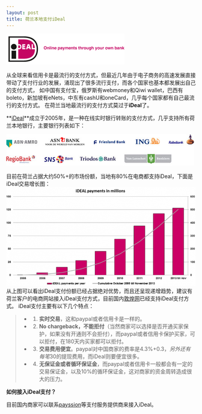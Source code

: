 ```yaml
---
layout: post
title: 荷兰本地支付iDeal
---
```


![荷兰本地支付iDeal](/images/ideal.gif)

从全球来看信用卡是最流行的支付方式，但最近几年由于电子商务的高速发展直接带动了支付行业的发展，涌现出了很多流行支付，而各个国家也基本都发展出自己的支付方式，
如中国有支付宝，俄罗斯有webmoney和Qiwi wallet，巴西有boleto，新加坡有eNets，中东有cashU和oneCard，几乎每个国家都有自己最流行的支付方式。
在荷兰当地最流行的支付方式莫过于**iDeal**了。

**[iDeal](http://www.ideal.nl)**成立于2005年，是一种在线实时银行转账的支付方式，几乎支持所有荷兰本地银行，主要银行列表如下：

![荷兰本地支付iDeal支持的银行](/images/ideal_banks.jpg)

目前在荷兰占据大约50%+的市场份额，当地有80%在电商都支持iDeal，下面是iDeal交易增长图：
![iDealiDeal交易增长](/images/ideal_growth.png)
从上图可以看出iDeal支付份额已经占据绝对优势，而且还呈现递增趋势，建议有荷兰客户的电商网站接入iDeal支付方式，目前国内[敦煌网](http://www.dhgate.com)已经支持iDeal支付方式。
iDeal支付主要有以下几个特点：
> -  1. **实时交易**，这和paypal或者信用卡是一样的。
> -  2. **No chargeback，不能拒付**（当然商家可以选择是否开通买家保护，如果没有开通则不会拒付），而paypal或者信用卡保护买家，可以拒付，在180天内买家都可以拒付。
> -  3. **交易费用便宜**。paypal对中国商家的费率是4.3%+0.3$，另外还有每笔30$的提现费用，而iDeal则要便宜很多。
> -  4. **无保证金或者循环保证金**，而paypal或者信用卡一般都会有一定的交易保证金，以及10%的循环保证金，这对商家的资金周转造成很大的压力。

**如何接入iDeal支付？**

目前国内商家可以联系[payssion](http://www.payssion.com "海外本地支付")等支付服务提供商来接入iDeal。